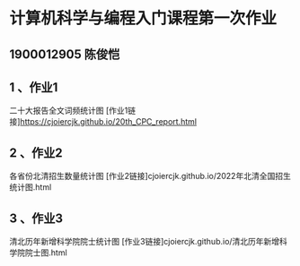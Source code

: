# 计算机科学与编程入门课程第一次作业

## 1900012905 陈俊恺
## 1 、作业1
 二十大报告全文词频统计图
 [作业1链接]https://cjoiercjk.github.io/20th_CPC_report.html
 
 ## 2 、作业2
 各省份北清招生数量统计图
 [作业2链接]cjoiercjk.github.io/2022年北清全国招生统计图.html
 
 ## 3 、作业3
 清北历年新增科学院院士统计图
 [作业3链接]cjoiercjk.github.io/清北历年新增科学院院士图.html
